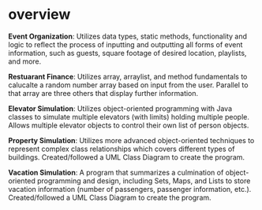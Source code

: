# overview

**Event Organization**: Utilizes data types, static methods, functionality and logic to reflect the process of inputting and outputting all forms of event information, such as guests, square footage of desired location, playlists, and more.

**Restuarant Finance**: Utilizes array, arraylist, and method fundamentals to calucalte a random number array based on input from the user. Parallel to that array are three others that display further information.

**Elevator Simulation**: Utilizes object-oriented programming with Java classes to simulate multiple elevators (with limits) holding multiple people. Allows multiple elevator objects to control their own list of person objects.

**Property Simulation**: Utilizes more advanced object-oriented techniques to represent complex class relationships which covers different types of buildings. Created/followed a UML Class Diagram to create the program. 

**Vacation Simulation**: A program that summarizes a culmination of object-oriented programming and design, including Sets, Maps, and Lists to store vacation information (number of passengers, passenger information, etc.). Created/followed a UML Class Diagram to create the program. 
